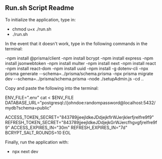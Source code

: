 ## Run.sh Script Readme

To initialize the application, type in:
- chmod u+x ./run.sh
- ./run.sh

In the event that it doesn't work, type in the following commands in the terminal:

-npm install @prisma/client
-npm install bcrypt
-npm install express
-npm install jsonwebtoken
-npm install multer
-npm install next
-npm install react
-npm install react-dom
-npm install uuid
-npm install -g dotenv-cli
-npx prisma generate --schema=../prisma/schema.prisma
-npx prisma migrate dev --schema=../prisma/schema.prisma 
-node ./setupAdmin.js
-cd ..

Copy and paste the following into the terminal:

ENV_FILE=".env"
cat <<EOL > $ENV_FILE
DATABASE_URL="postgresql://johndoe:randompassword@localhost:5432/mydb?schema=public"


ACCESS_TOKEN_SECRET="843789jjeejldkeJDdjejkflrWJerjklerfjrelfre9f9"
REFRESH_TOKEN_SECRET="843789jjeejldkeJDdjejkGrWJercfhgvgfjrelfre9f9"
ACCESS_EXPIRES_IN="30m"
REFRESH_EXPIRES_IN="7d"
BCRYPT_SALT_ROUNDS=10
EOL

Finally, run the application with: 
- npx next dev
